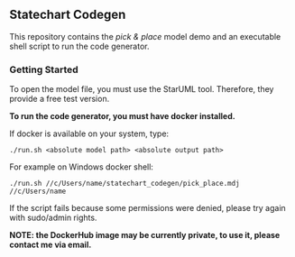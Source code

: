 ## Statechart Codegen

This repository contains the *pick & place* model demo and an executable shell script to run the code generator.

### Getting Started

To open the model file, you must use the StarUML tool. Therefore, they provide a free test version.

**To run the code generator, you must have docker installed.**

If docker is available on your system, type:
```
./run.sh <absolute model path> <absolute output path>
```
For example on Windows docker shell:
```
./run.sh //c/Users/name/statechart_codegen/pick_place.mdj //c/Users/name
```

If the script fails because some permissions were denied, please try again with sudo/admin rights.

**NOTE: the DockerHub image may be currently private, to use it, please contact me via email.**
